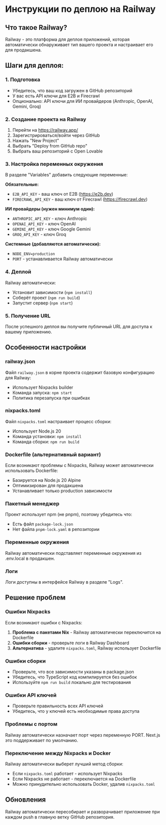 # Инструкции по деплою на Railway

## Что такое Railway?
Railway - это платформа для деплоя приложений, которая автоматически обнаруживает тип вашего проекта и настраивает его для продакшена.

## Шаги для деплоя:

### 1. Подготовка
- Убедитесь, что ваш код загружен в GitHub репозиторий
- У вас есть API ключи для E2B и Firecrawl
- Опционально: API ключи для ИИ провайдеров (Anthropic, OpenAI, Gemini, Groq)

### 2. Создание проекта на Railway
1. Перейти на https://railway.app/
2. Зарегистрироваться/войти через GitHub
3. Нажать "New Project"
4. Выбрать "Deploy from GitHub repo"
5. Выбрать ваш репозиторий с Open Lovable

### 3. Настройка переменных окружения
В разделе "Variables" добавить следующие переменные:

**Обязательные:**
- `E2B_API_KEY` - ваш ключ от E2B (https://e2b.dev)
- `FIRECRAWL_API_KEY` - ваш ключ от Firecrawl (https://firecrawl.dev)

**ИИ провайдеры (нужен минимум один):**
- `ANTHROPIC_API_KEY` - ключ Anthropic
- `OPENAI_API_KEY` - ключ OpenAI  
- `GEMINI_API_KEY` - ключ Google Gemini
- `GROQ_API_KEY` - ключ Groq

**Системные (добавляются автоматически):**
- `NODE_ENV=production`
- `PORT` - устанавливается Railway автоматически

### 4. Деплой
Railway автоматически:
- Установит зависимости (`npm install`)
- Соберёт проект (`npm run build`) 
- Запустит сервер (`npm start`)

### 5. Получение URL
После успешного деплоя вы получите публичный URL для доступа к вашему приложению.

## Особенности настройки

### railway.json
Файл `railway.json` в корне проекта содержит базовую конфигурацию для Railway:
- Использует Nixpacks builder
- Команда запуска: `npm start`
- Политика перезапуска при ошибках

### nixpacks.toml
Файл `nixpacks.toml` настраивает процесс сборки:
- Использует Node.js 20
- Команда установки: `npm install`
- Команда сборки: `npm run build`

### Dockerfile (альтернативный вариант)
Если возникают проблемы с Nixpacks, Railway может автоматически использовать Dockerfile:
- Базируется на Node.js 20 Alpine
- Оптимизирован для продакшена
- Устанавливает только production зависимости

### Пакетный менеджер
Проект использует npm (не pnpm), поэтому убедитесь что:
- Есть файл `package-lock.json`
- Нет файла `pnpm-lock.yaml` в репозитории

### Переменные окружения
Railway автоматически подставляет переменные окружения из .env.local в продакшен.

### Логи
Логи доступны в интерфейсе Railway в разделе "Logs".

## Решение проблем

### Ошибки Nixpacks
Если возникают ошибки с Nixpacks:
1. **Проблема с пакетами Nix** - Railway автоматически переключится на Dockerfile
2. **Ошибки сборки** - проверьте логи в Railway Dashboard
3. **Альтернатива** - удалите `nixpacks.toml`, Railway использует Dockerfile

### Ошибки сборки
- Проверьте, что все зависимости указаны в package.json
- Убедитесь, что TypeScript код компилируется без ошибок
- Используйте `npm run build` локально для тестирования

### Ошибки API ключей
- Проверьте правильность всех API ключей
- Убедитесь, что у ключей есть необходимые права доступа

### Проблемы с портом
Railway автоматически назначает порт через переменную PORT. Next.js это поддерживает по умолчанию.

### Переключение между Nixpacks и Docker
Railway автоматически выберет лучший метод сборки:
- Если `nixpacks.toml` работает - использует Nixpacks
- Если Nixpacks не работает - переключается на Dockerfile
- Можно принудительно использовать Docker, удалив `nixpacks.toml`

## Обновления
Railway автоматически пересобирает и разворачивает приложение при каждом push в главную ветку GitHub репозитория.
